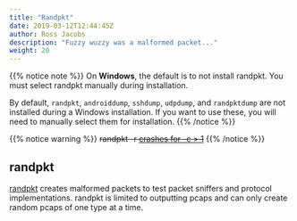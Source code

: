 ```yaml
---
title: "Randpkt"
date: 2019-03-12T12:44:45Z
author: Ross Jacobs
description: "Fuzzy wuzzy was a malformed packet..."
weight: 20
---
```


{{% notice note %}}
On <i class="fab fa-windows"></i><b>Windows</b>, the default is to not install randpkt. You must select
randpkt manually during installation.

By default, `randpkt`, `androiddump`, `sshdump`,
`udpdump`, and `randpktdump` are not installed during a Windows installation. If
you want to use these, you will need to manually select them for installation.
{{% /notice %}}

{{% notice warning %}}
~~randpkt -r [crashes for -c > 1](https://bugs.wireshark.org/bugzilla/show_bug.cgi?id=15627)~~
{{% /notice %}}

## randpkt

[randpkt](https://www.wireshark.org/docs/man-pages/randpkt.html) creates
malformed packets to test packet sniffers and protocol implementations.
randpkt is limited to outputting pcaps and can only create random pcaps of one
type at a time.

<script id="asciicast-235407" src="https://asciinema.org/a/235407.js" async></script>

